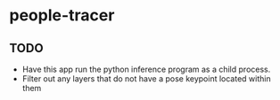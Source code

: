 # people-tracer

## TODO
* Have this app run the python inference program as a child process.
* Filter out any layers that do not have a pose keypoint located within them
